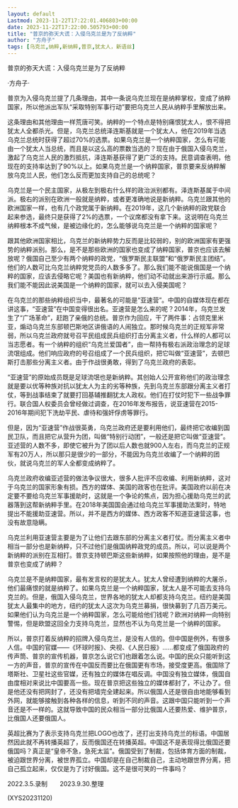 ```yaml
---
layout: default
Lastmod: 2023-11-22T17:22:01.406803+00:00
date: 2023-11-22T17:22:00.505793+00:00
title: "普京的弥天大谎：入侵乌克兰是为了反纳粹"
author: "方舟子"
tags: [乌克兰,纳粹,新纳粹,普京,犹太人，新语丝]
---
```


普京的弥天大谎：入侵乌克兰是为了反纳粹

·方舟子·

普京为入侵乌克兰提了几条理由，其中一条说乌克兰现在是纳粹掌权，变成了纳粹国家，所以他派出军队“采取特别军事行动”要把乌克兰人民从纳粹手里解放出来。

这条理由和其他理由一样荒唐可笑。纳粹的一个特点是特别痛恨犹太人，恨不得把犹太人全都杀光。但是，乌克兰总统泽连斯基就是一个犹太人，他在2019年当选乌克兰总统时获得了超过70%的选票。如果乌克兰是一个纳粹国家，怎么有可能由一个犹太人当总统，而且是以这么高的票数当选的？现在由于俄国入侵乌克兰，激起了乌克兰人民的激烈抵抗，泽连斯基获得了更广泛的支持。民意调查表明，他现在的支持率达到了90%以上。如果乌克兰是一个纳粹国家，普京要来反纳粹解放乌克兰人民，他们怎么反而更加支持自己的总统呢？

乌克兰是一个民主国家，从极左到极右什么样的政治派别都有。泽连斯基属于中间派。极右的派别在欧洲一般就是纳粹，或者更准确地说是新纳粹。乌克兰跟其他的欧洲国家一样，也有几个政党属于新纳粹。在2019年，这几个新纳粹的政党联合起来参选，最终只是获得了2%的选票，一个议席都没有拿下来。这说明在乌克兰纳粹根本不成气候，是被边缘化的，怎么能够说乌克兰是一个纳粹的国家呢？

跟其他欧洲国家相比，乌克兰的新纳粹势力反而是比较弱的，别的欧洲国家有更强势的纳粹派别。那么，是不是那些欧洲的国家也变成了纳粹国家，普京也应该去解放呢？俄国自己至少有两个纳粹的政党，“俄罗斯民主联盟”和“俄罗斯民主团结”。他们的人数可比乌克兰纳粹党党员的人数多多了。那么我们能不能说俄国是一个纳粹的国家，应该去侵略它呢？美国也有新纳粹，他们动不动就出来游行示威。那么我们能不能因此说美国是一个纳粹的国家，就可以去入侵美国呢？

在乌克兰的那些纳粹组织当中，最著名的可能是“亚速营”。中国的自媒体现在都在讲这事，“亚速营”在中国变得很出名。亚速营是怎么来的呢？2014年，乌克兰发生了“广场革命”，赶跑了亲俄的总统。普京作为回应，干了两件事：占领克里米亚，煽动乌克兰东部顿巴斯地区讲俄语的人闹独立。那时候乌克兰的正规军非常弱，所以乌克兰政府就号召平民组成民兵组织打击分离主义者，什么样的人都可以当志愿者。有一个纳粹的组织“乌克兰爱国者”，由一帮持有极右派政治理念的足球流氓组成。他们响应政府的号召组成了一个民兵组织，把它叫做“亚速营”，去顿巴斯打击那些分离主义者。由于作战很勇敢，得到了乌克兰政府的表彰。

“亚速营”的原始成员既是足球流氓也是新纳粹。其创始人公开宣称他们的政治理念就是要以优等种族对抗以犹太人为主的劣等种族，先到乌克兰东部跟分离主义者打仗，等到战事结束了就要打回基辅推翻犹太人政权。他们在打仗时犯下一些战争罪行。联合国人权委员会曾经做过调查，在2016年发布报告，说亚速营在2015-2016年期间犯下洗劫平民、虐待和强奸俘虏等罪行。

但是，因为“亚速营”作战很英勇，乌克兰政府还是要利用他们，最终把它收编到国民卫队，而且把它从营升为团，叫做“特别行动团”，一般还是把它叫做“亚速营”。亚述营的人数不多，即使它被升为了团以后人数也就900人左右，而乌克兰的正规军有20万人，所以那只是很少的一部分，不能因为乌克兰收编了一个纳粹的团伙，就说乌克兰的军人全都变成纳粹了。

乌克兰政府收编亚述营的做法争议很大，很多人批评不应收编、利用新纳粹，这对于乌克兰的国家形象有损。西方的媒体、美国的政客也在批评。美国政府以前在决定要不要给乌克兰军事援助时，这就是一个争论的焦点，因为担心援助乌克兰的武器落到这帮新纳粹手里。在2018年美国国会通过给乌克兰军事援助法案时，特地提出不能援助亚速营。所以，并不是西方的媒体、西方政客不知道亚速营这事，也没有故意隐瞒。

乌克兰利用亚速营主要是为了让他们去跟东部的分离主义者打仗。而分离主义者中相当一部分也是新纳粹，只不过他们是俄国纳粹政党的成员。所以，可以说是两个新纳粹的派别在互相打。普京支持顿巴斯这些新纳粹，如果按照他的理由，是不是普京也变成了纳粹？

乌克兰是不是纳粹国家，最有发言权的是犹太人。犹太人曾经遭到纳粹的大屠杀，他们最痛恨的就是纳粹了。如果乌克兰是一个纳粹国家，犹太人是不可能去支持乌克兰的。但是，俄国入侵乌克兰，世界各地的犹太人却都支持乌克兰。纽约是美国犹太人最集中的地方，纽约的犹太人这次为乌克兰募捐，很快募到了几百万美元。如果他们认为乌克兰是一个纳粹国家，怎么可能给他们钱呢？欧洲对纳粹一向特别警惕，但是欧盟这回全力支持乌克兰，显然也不认为乌克兰是一个纳粹的国家。

所以，普京打着反纳粹的招牌入侵乌克兰，是没有人信的。但中国是例外，有很多人信。中国的官媒——《环球时报》、央视、《人民日报》……都变成了俄国政府的传声筒、普京的宣传机器，普京怎么说它们也跟着怎么说。中国的民众只能听到这一方的声音，普京的宣传在中国反而要比在俄国更有市场，接受度更高。俄国除了塔斯社、卫星社这些官媒，还有独立的媒体在唱反调。中国没有独立媒体，俄国自由度相对来说比中国要高一些。现在普京把这些独立的媒体都封了，不让办了。但是他还没有把网封了，还没有把墙完全建起来。所以俄国人还是很自由地能够看到外网，就能够接触到各种各样的信息，听到不同的声音。这跟中国只能听到一个声音还是不一样的。这就导致中国的民众相当一部分比俄国人还要热爱、维护普京，比俄国人还要俄国人。

英超比赛为了表示支持乌克兰把LOGO也改了，还打出支持乌克兰的标语。中国居然因此就不再转播英超了，反而俄国还在转播英超。中国这不是表现得比俄国还要俄国吗？真正是“皇帝不急，急死太监”。俄国受到了制裁，包括体育方面的制裁，被迫跟世界分离，被世界孤立。中国却是在自己制裁自己，主动地跟世界分离，把自己孤立起来，仅仅是为了讨好俄国。这不是很可笑的一件事吗？

2022.3.5.录制　　2023.9.30.整理

(XYS20231120)

